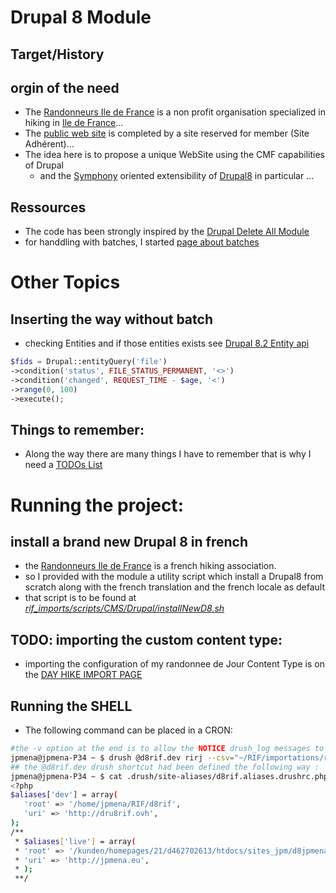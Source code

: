 # Drupal 8 Module
## Target/History

## orgin of the need

* The [Randonneurs Ile de France](http://rifrando.fr/) is a non profit organisation specialized in hiking in [Ile de France](https://en.wikipedia.org/wiki/%C3%8Ele-de-France)...
* The [public web site](http://rifrando.fr/) is completed by a site reserved for member (Site Adhérent)...
* The idea here is to propose a unique WebSite using the CMF capabilities of Drupal
  * and the [Symphony](https://symfony.com/) oriented extensibility of [Drupal8](https://www.drupal.org/8) in particular ...

## Ressources

* The code has been strongly inspired by the [Drupal Delete All Module](https://www.drupal.org/project/delete_all)
* for handdling with batches, I started [page about batches](docs/BATCH.md)

# Other Topics

## Inserting the way without batch
* checking Entities and if those entities exists see [Drupal 8.2 Entity api](https://api.drupal.org/api/drupal/core%21lib%21Drupal%21Core%21Entity%21entity.api.php/group/entity_api/8.2.x)

``` php
$fids = Drupal::entityQuery('file')
->condition('status', FILE_STATUS_PERMANENT, '<>')
->condition('changed', REQUEST_TIME - $age, '<')
->range(0, 100)
->execute();
```

## Things to remember:
* Along the way there are many things I have to remember that is why I need a [TODOs List](docs/TODO.md)

# Running the project:

## install a brand new Drupal 8 in french

* the [Randonneurs Ile de France](http://rifrando.fr) is a french hiking association.
* so I provided with the module a utility script which install a Drupal8 from scratch along with the french translation and the french locale as default
* that script is to be found at [*rif_imports/scripts/CMS/Drupal/installNewD8.sh*](https://github.com/javaskater/rif_imports/blob/master/scripts/CMS/Drupal/installNewD8.sh)

## TODO: importing the custom content type:
* importing the configuration of my randonnee de Jour Content Type is on the [DAY HIKE IMPORT PAGE](docs/IMPORTS.md)
## Running the SHELL
* The following command can be placed in a CRON:
``` bash
#the -v option at the end is to allow the NOTICE drush_log messages to be printed out
jpmena@jpmena-P34 ~ $ drush @d8rif.dev rirj --csv="~/RIF/importations/randonnees.csv" -v >d.log 2>&1
## the @d8rif.dev drush shortcut had been defined the following way :
jpmena@jpmena-P34 ~ $ cat .drush/site-aliases/d8rif.aliases.drushrc.php
<?php
$aliases['dev'] = array(
   'root' => '/home/jpmena/RIF/d8rif',
   'uri' => 'http://dru8rif.ovh',
);
/**
 * $aliases['live'] = array(
 * 'root' => '/kunden/homepages/21/d462702613/htdocs/sites_jpm/d8jpmena',
 * 'uri' => 'http://jpmena.eu',
 * );
 **/
```
